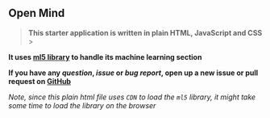 ## Open Mind

> **This starter application is written in plain HTML, JavaScript and CSS** > <br />

**It uses [ml5 library](https://ml5js.org/) to handle its machine learning section**
<br />

**If you have any _question_, _issue_ or _bug report_, open up a new issue or pull request on [GitHub](https://github.com/cluster-11/open-mind-vanilla-javascript)**
<br />

_Note, since this plain html file uses `CDN` to load the `ml5` library, it might take some time to load the library on the browser_
